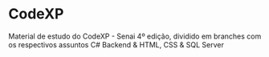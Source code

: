 # CodeXP
Material de estudo do CodeXP - Senai 4º edição, dividido em branches com os respectivos assuntos  C# Backend & HTML, CSS & SQL Server
